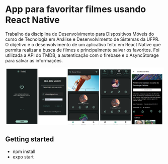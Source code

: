 # App para favoritar filmes usando React Native

Trabalho da disciplina de Desenvolvimento para Dispositivos Móveis do curso de Tecnologia em Análise e Desenvolvimento de Sistemas da UFPR. O objetivo é o desenvolvimento de um aplicativo feito em React Native que permita realizar a busca de filmes e principalmente salvar os favoritos. Foi utilizada a API do TMDB, a autenticação com o firebase e o AsyncStorage para salvar as informações.

![](tmdb-ddm.png)

## Getting started

- npm install
- expo start